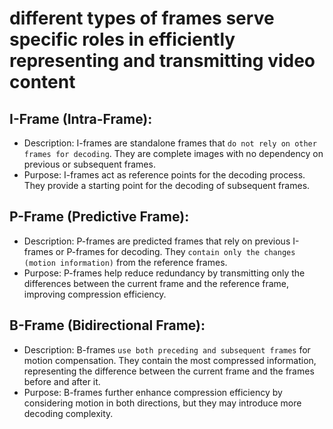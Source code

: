 # different types of frames serve specific roles in efficiently representing and transmitting video content

## I-Frame (Intra-Frame):

- Description: I-frames are standalone frames that `do not rely on other frames for decoding`. They are complete images with no dependency on previous or subsequent frames.
- Purpose: I-frames act as reference points for the decoding process. They provide a starting point for the decoding of subsequent frames.
## P-Frame (Predictive Frame):

- Description: P-frames are predicted frames that rely on previous I-frames or P-frames for decoding. They `contain only the changes (motion information)` from the reference frames.
- Purpose: P-frames help reduce redundancy by transmitting only the differences between the current frame and the reference frame, improving compression efficiency.
## B-Frame (Bidirectional Frame):

- Description: B-frames `use both preceding and subsequent frames` for motion compensation. They contain the most compressed information, representing the difference between the current frame and the frames before and after it.
- Purpose: B-frames further enhance compression efficiency by considering motion in both directions, but they may introduce more decoding complexity.